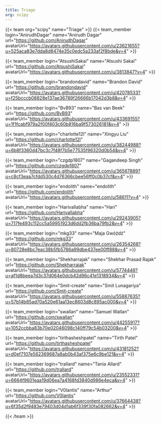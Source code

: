 ```yaml
---
title: Triage
org: scipy
---
```

{{< team org="scipy" name="Triage" >}}
  {{< team_member
      login="AnirudhDagar"
      name="Anirudh Dagar"
      url="https://github.com/AnirudhDagar"
      avatarUrl="https://avatars.githubusercontent.com/u/23621655?u=525aca83e7dda8d8474e35c0edc5a233af2f8bde&v=4" >}}

  {{< team_member
      login="AtsushiSakai"
      name="Atsushi Sakai"
      url="https://github.com/AtsushiSakai"
      avatarUrl="https://avatars.githubusercontent.com/u/3813847?v=4" >}}

  {{< team_member
      login="brandondavid"
      name="Brandon David"
      url="https://github.com/brandondavid"
      avatarUrl="https://avatars.githubusercontent.com/u/42078533?u=f25bcccb08828e137ae36789f26666b17042d3b8&v=4" >}}

  {{< team_member
      login="BvB93"
      name="Bas van Beek"
      url="https://github.com/BvB93"
      avatarUrl="https://avatars.githubusercontent.com/u/43369155?u=1f1fcabf979a2f00f403c60b816ba9f573026181&v=4" >}}

  {{< team_member
      login="charlotte12l"
      name="Xingyu Liu"
      url="https://github.com/charlotte12l"
      avatarUrl="https://avatars.githubusercontent.com/u/38244988?u=6b8f3360d47bc3c7f48f7b5e77535f96320d0b54&v=4" >}}

  {{< team_member
      login="czgdp1807"
      name="Gagandeep Singh"
      url="https://github.com/czgdp1807"
      avatarUrl="https://avatars.githubusercontent.com/u/36567889?u=c8cf3eaa7cfdd530c4d76366cbee56ff0c0b37cf&v=4" >}}

  {{< team_member
      login="endolith"
      name="endolith"
      url="https://github.com/endolith"
      avatarUrl="https://avatars.githubusercontent.com/u/58611?v=4" >}}

  {{< team_member
      login="Harivallabha"
      name="Hari"
      url="https://github.com/Harivallabha"
      avatarUrl="https://avatars.githubusercontent.com/u/29243905?u=717fe493c112cc5a59951923d6dd2fb36ba79fb2&v=4" >}}

  {{< team_member
      login="mkg33"
      name="Maja Gwóźdź"
      url="https://github.com/mkg33"
      avatarUrl="https://avatars.githubusercontent.com/u/26354268?u=80728e8bc7eac38b5fb5786a99dbe437ee00ff88&v=4" >}}

  {{< team_member
      login="Shekharrajak"
      name="Shekhar Prasad Rajak"
      url="https://github.com/Shekharrajak"
      avatarUrl="https://avatars.githubusercontent.com/u/5774448?u=af1d8beea7d3c37d064e0dcb42d96c41e1318934&v=4" >}}

  {{< team_member
      login="Smit-create"
      name="Smit Lunagariya"
      url="https://github.com/Smit-create"
      avatarUrl="https://avatars.githubusercontent.com/u/55887635?u=57b14b85ad70a520e61aa13ec8603d8c895ac000&v=4" >}}

  {{< team_member
      login="swallan"
      name="Samuel Wallan"
      url="https://github.com/swallan"
      avatarUrl="https://avatars.githubusercontent.com/u/44255917?u=1052ccbba83b70e02046098c140ff79c54b03200&v=4" >}}

  {{< team_member
      login="tirthasheshpatel"
      name="Tirth Patel"
      url="https://github.com/tirthasheshpatel"
      avatarUrl="https://avatars.githubusercontent.com/u/43181252?u=d0ef7107e562369687a8ab0b43af375e6c9be121&v=4" >}}

  {{< team_member
      login="trallard"
      name="Tania Allard"
      url="https://github.com/trallard"
      avatarUrl="https://avatars.githubusercontent.com/u/23552331?u=6664f9601eaa19d06ea7a4168fd3840d986e4eca&v=4" >}}

  {{< team_member
      login="V0lantis"
      name="Arthur"
      url="https://github.com/V0lantis"
      avatarUrl="https://avatars.githubusercontent.com/u/37664438?u=6f35d2f9483e79403d04d1ab6f339f30fa082662&v=4" >}}

{{< /team >}}
